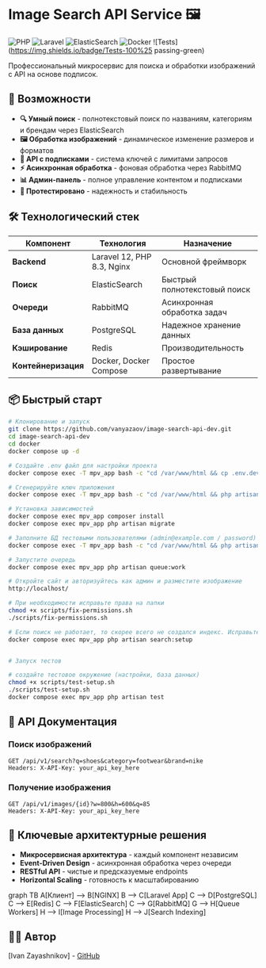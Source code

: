 # Image Search API Service 🖼️

![PHP](https://img.shields.io/badge/PHP-8.3-777BB4?logo=php)
![Laravel](https://img.shields.io/badge/Laravel-10-FF2D20?logo=laravel)
![ElasticSearch](https://img.shields.io/badge/ElasticSearch-8.0-005571?logo=elasticsearch)
![Docker](https://img.shields.io/badge/Docker-✓-2496ED?logo=docker)
![Tests](https://img.shields.io/badge/Tests-100%25 passing-green)

Профессиональный микросервис для поиска и обработки изображений с API на основе подписок.

## 🚀 Возможности

- **🔍 Умный поиск** - полнотекстовый поиск по названиям, категориям и брендам через ElasticSearch
- **🖼️ Обработка изображений** - динамическое изменение размеров и форматов
- **🔐 API с подписками** - система ключей с лимитами запросов
- **⚡ Асинхронная обработка** - фоновая обработка через RabbitMQ
- **📊 Админ-панель** - полное управление контентом и подписками
- **🧪 Протестировано** - надежность и стабильность

## 🛠️ Технологический стек

| Компонент | Технология | Назначение |
|-----------|------------|------------|
| **Backend** | Laravel 12, PHP 8.3, Nginx | Основной фреймворк |
| **Поиск** | ElasticSearch | Быстрый полнотекстовый поиск |
| **Очереди** | RabbitMQ | Асинхронная обработка задач |
| **База данных** | PostgreSQL | Надежное хранение данных |
| **Кэширование** | Redis | Производительность |
| **Контейнеризация** | Docker, Docker Compose | Простое развертывание |

## 📦 Быстрый старт

```bash
# Клонирование и запуск
git clone https://github.com/vanyazaov/image-search-api-dev.git
cd image-search-api-dev
cd docker
docker compose up -d

# Создайте .env файл для настройки проекта
docker compose exec -T mpv_app bash -c "cd /var/www/html && cp .env.dev .env"

# Сгенерируйте ключ приложения
docker compose exec -T mpv_app bash -c "cd /var/www/html && php artisan key:generate --force"

# Установка зависимостей
docker compose exec mpv_app composer install
docker compose exec mpv_app php artisan migrate

# Заполните БД тестовыми пользователями (admin@example.com / password)
docker compose exec -T mpv_app bash -c "cd /var/www/html && php artisan db:seed --force"

# Запустите очередь
docker compose exec mpv_app php artisan queue:work

# Откройте сайт и авторизуйтесь как админ и разместите изображение
http://localhost/

# При необходимости исправьте права на папки
chmod +x scripts/fix-permissions.sh
./scripts/fix-permissions.sh

# Если поиск не работает, то скорее всего не создался индекс. Исправьте права на папки и запустите индексацию
docker compose exec mpv_app php artisan search:setup


# Запуск тестов

# создайте тестовое окружение (настройки, база данных)
chmod +x scripts/test-setup.sh
./scripts/test-setup.sh
docker compose exec mpv_app php artisan test
```

## 🔌 API Документация

### Поиск изображений
```http
GET /api/v1/search?q=shoes&category=footwear&brand=nike
Headers: X-API-Key: your_api_key_here
```

### Получение изображения
```http
GET /api/v1/images/{id}?w=800&h=600&q=85
Headers: X-API-Key: your_api_key_here
```

## 🎯 Ключевые архитектурные решения

- **Микросервисная архитектура** - каждый компонент независим
- **Event-Driven Design** - асинхронная обработка через очереди
- **RESTful API** - чистые и предсказуемые endpoints
- **Horizontal Scaling** - готовность к масштабированию

graph TB
    A[Клиент] --> B[NGINX]
    B --> C[Laravel App]
    C --> D[PostgreSQL]
    C --> E[Redis]
    C --> F[ElasticSearch]
    C --> G[RabbitMQ]
    G --> H[Queue Workers]
    H --> I[Image Processing]
    H --> J[Search Indexing]

## 👨‍💻 Автор

[Ivan Zayashnikov] - [GitHub](https://github.com/vanyazaov)
